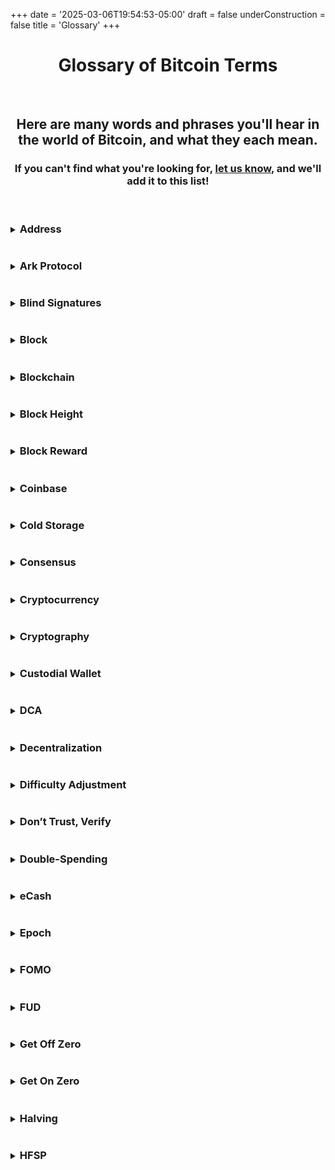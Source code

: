 +++
date = '2025-03-06T19:54:53-05:00'
draft = false
underConstruction = false
title = 'Glossary'
+++

<div class="article">
  <h1 style="text-align:center">
    Glossary of Bitcoin Terms
  </h1>

<br>

  <h2 style="text-align:center">
    Here are many words and phrases you'll hear in the world of Bitcoin, and what they each mean.
  </h2>

  <h3 style="text-align:center">
    If you can't find what you're looking for, <a href="https://www.bitcoinchatt.org/contact">let us know</a>, and we'll add it to this list!
  </h3>

<br>

  <details>
    <summary>
      <h3 class="align-left" style="display: inline-block" id="address">
        Address
      </h3>
    </summary>
    A Bitcoin address is a unique code used for receiving bitcoin on-chain. It looks like a long string of letters and numbers, and is generated from your <a href="#public-key">public key</a>, to add a layer of privacy to your bitcoin transactions. For example: <b>bc1qnn35dt7vr4s7yxdpytknjxx5u66ex8033uk797</b>
  </details>

  <details>
    <summary>
      <h3 class="align-left" style="display: inline-block" id="ark-protocol">
        Ark Protocol
      </h3>
    </summary>
    The Ark Protocol is an in-development additional layer on the Bitcoin <a href="#timechain">Timechain</a> that aims to scale bitcoin usage by pooling users’ <a href="#utxo">UTXOs</a> into shared off-chain transactions, managed by a <a href="#node">node</a>-runner of your choice, who has no power over your funds. As of early 2025, it’s still being tested, but it promises to blend speed, privacy, and compatibility with other second layer solutions like the <a href="#lightning-network">Lightning Network</a>.
  </details>

  <details>
    <summary>
      <h3 class="align-left" style="display: inline-block" id="blind-signatures">
        Blind Signatures
      </h3>
    </summary>
    Invented by David Chaum in the 1980s, blind signatures are a <a href="#cryptography">cryptographic</a> technique for signing messages without seeing their contents. Think of it like signing a sealed envelope, so that digital transactions can be made while remaining private. In systems like <a href="#ecash">eCash</a> built on Bitcoin, payments can be anonymous because the transaction details are hidden from the signer, while the transaction's validity can still be verified.
  </details>

  <details>
    <summary>
      <h3 class="align-left" style="display: inline-block" id="block">
        Block
      </h3>
    </summary>
    A block is a collection of Bitcoin transactions bundled together, like a single page in a massively-copied, permanent digital ledger, added to the <a href="#timechain">Timechain</a> roughly every 10 minutes by <a href="#mining">miners</a>.
  </details>

  <details>
    <summary>
      <h3 class="align-left" style="display: inline-block" id="blockchain">
        Blockchain
      </h3>
    </summary>
    <i>See <a href="#timechain">Timechain</a>.</i>
  </details>

  <details>
    <summary>
      <h3 class="align-left" style="display: inline-block" id="block-height">
        Block Height
      </h3>
    </summary>
    The block height refers to the total number of <a href="#block">blocks</a> in the <a href="#timechain">Timechain</a>, counting from the very first one (Block 0, known as <a target="_blank" href="https://mempool.space/block/000000000019d6689c085ae165831e934ff763ae46a2a6c172b3f1b60a8ce26f">the Genesis Block</a>), up to the latest. Each block marks a fixed point in time and contains an unalterable record of transactions and other data, so the block height is often used to verifiably record when a recent historical event occurred (for example, the first Bitcoin Chattanooga meetup began at block 703083).
  </details>

  <details>
    <summary>
      <h3 class="align-left" style="display: inline-block" id="block-reward">
        Block Reward
      </h3>
    </summary>
    The block reward is the new bitcoin that <a href="#mining">miners</a> earn after successfully proving that they found a correct large number through energy expenditure (see <a href="#nonce">Nonce</a> and <a href="#proof-of-work">Proof of Work</a>), and when they add a new <a href="#block">block</a> to the <a href="#timechain">Timechain</a>. From January 2009 to November 2012, the reward of new bitcoin for each block was 50 bitcoin; from November 2012 to July 2016, the reward was 25 bitcoin; from July 2016 to May 2020, the reward was 12.5 bitcoin; from May 2020 to April 2024, the reward was 6.25 bitcoin; and from April 2024 to the present, the reward is 3.125 bitcoin with every new block, which are added approximately every 10 minutes. This 4-year "<a href="#halving">halving</a>" pattern will continue until roughly the year 2140, when the last <a href="#satoshi">satoshi</a> will be mined.
  </details>

  <details>
    <summary>
      <h3 class="align-left" style="display: inline-block" id="coinbase">
        Coinbase
      </h3>
    </summary>
    The coinbase is the first transaction in every <a href="#block">block</a>. It includes the new bitcoin awarded to the <a href="#mining">miners</a>, as well as the <a href="#transaction-fee">fees</a> attached to every on-chain transaction. <b>Note:</b> this coinbase is <i>not</i> the same as the popular exchange by the same name; the exchange got its name from this initial block transaction.
  </details>

  <details>
    <summary>
      <h3 class="align-left" style="display: inline-block" id="cold-storage">
        Cold Storage
      </h3>
    </summary>
    "Cold storage" refers to keeping your bitcoin in a <a href="#hardware-wallet">hardware wallet</a> (often called a "signing device") with <a href="#private-key">private keys</a> that are not only controlled by you, but have also never touched the internet. This makes it impossible for hackers to access your funds without obtaining physical access to your signing device.
  </details>

  <details>
    <summary>
      <h3 class="align-left" style="display: inline-block" id="consensus">
        Consensus
      </h3>
    </summary>
    Consensus is the agreement that Bitcoin <a href="#node">nodes</a> reach globally, approximately every 10 minutes, on the current state of the <a href="#timechain">Timechain</a>, while continuously enforcing Bitcoin’s rules. It ensures everyone’s copy of the ledger matches precisely, without needing to rely on a central coordinator.
  </details>

  <details>
    <summary>
      <h3 class="align-left" style="display: inline-block" id="cryptocurrency">
        Cryptocurrency
      </h3>
    </summary>
    Cryptocurrency is a general classification of digital assets that rely on <a href="#cryptography">cryptography</a> for security. Many place Bitcoin in this category, along with literally <i>millions</i> of other digital tokens, which is technically accurate. However, due to the centralized and unethical natures of nearly <a href="#shitcoin">all other cryptocurrencies</a>, many (including us at Bitcoin Chattanooga) prefer to separate Bitcoin as a class of its own.
  </details>

  <details>
    <summary>
      <h3 class="align-left" style="display: inline-block" id="cryptography">
        Cryptography
      </h3>
    </summary>
    Cryptography is a field of mathematics—like arithmetic, algebra, calculus, and others—in which one-way functions can be created. These are easy to verify when all the variables are known, but nearly impossible to solve when any variables are unknown, except via guess-and-check. This means that any information—from "Hello, world" to your Bitcoin <a href="#private-key">private key</a>—can be encoded and protected in such a way that it's nearly impossible for it to be decoded.
  </details>

  <details>
    <summary>
      <h3 class="align-left" style="display: inline-block" id="custodial-wallet">
        Custodial Wallet
      </h3>
    </summary>
    Wallets in general are tools for receiving, storing, and spending your bitcoin. <i>Custodial</i> wallets are typically apps or websites that are controlled by third parties, such as exchanges, which hold your <a href="#private-key">private key</a> for you. While this means you're much less likely to lose your private key through damage or neglect, custodial wallets require you to trust them to keep your bitcoin safe, and they're still potentially vulnerable to hackers, rogue employees, and government confiscation.
  </details>

  <details>
    <summary>
      <h3 class="align-left" style="display: inline-block" id="dca">
        DCA
      </h3>
    </summary>
    "DCA" is an acronym that means "<b>D</b>ollar <b>C</b>ost <b>A</b>veraging", which is a simple strategy for easing into bitcoin (or any other asset) in a way that smooths out any potential volatility. The key to Dollar Cost Averaging is choosing an amount of dollars that you can afford to save long-term, and an interval in which you plan to buy that amount of bitcoin (for example, $100 every week). This will cause you to buy regularly regardless of the price; sometimes you'll buy high and sometimes you'll buy low, but over time you will accumulate more bitcoin than if you had tried to time the highs and lows, which most people can't do, as <a target="_blank" href="https://canyoubeatbitcoin.com/">this game</a> demonstrates.
  </details>

  <details>
    <summary>
      <h3 class="align-left" style="display: inline-block" id="decentralization">
        Decentralization
      </h3>
    </summary>
    Decentralization means no single individual or group controls the software, but it's controlled by <i>everyone</i> who runs it, making the decentralized network nearly impossible to shut down, destroy, or corrupt. There are many who claim that other <a href="#cryptocurrency">cryptocurrencies</a> are decentralized, and that their "<a href="#timechain">blockchain</a>" makes that possible, but that's not true. Blockchains are merely massively-copied ledgers that play no role in decentralization or centralization. Other than Bitcoin, all cryptocurrencies are centrally controlled.
  </details>

  <details>
    <summary>
      <h3 class="align-left" style="display: inline-block" id="difficulty-adjustment">
        Difficulty Adjustment
      </h3>
    </summary>
    Every 2016 <a href="#block">blocks</a>, or approximately every two weeks, Bitcoin’s protocol automatically checks the average time it took for each of those blocks to be found, and then adjusts the level of difficulty for the <a href="#mining">miners</a> to find the next set of 2016 blocks accordingly. For example, if the average time for finding each of the previous 2016 blocks was 9 minutes, then Bitcoin's protocol would make it more difficult for the miners to find blocks for the next two weeks; if, however, the average time for finding each of the previous 2016 blocks was 11 minutes, then Bitcoin's protocol would make the next two weeks' of blocks <i>less</i> difficult to find. This keeps the average block time to around 10 minutes, and the issuance rate of new bitcoin close to its initial schedule, regardless of how many miners join the network. Compare that to gold, which grows in supply when new miners start digging as a result of rising gold prices, and that increased supply leads to a return to lower prices.
  </details>

  <details>
    <summary>
      <h3 class="align-left" style="display: inline-block" id="dont-trust-verify">
        Don’t Trust, Verify
      </h3>
    </summary>
    “Don’t Trust, Verify” is a bit of wisdom born from Bitcoin's <a href="#open-source">open source</a> ethos, which can be applied to other situations outside the realm of Bitcoin. It's about taking personal responsibility, and not outsourcing your thinking to someone else.
  </details>

  <details>
    <summary>
      <h3 class="align-left" style="display: inline-block" id="double-spending">
        Double-Spending
      </h3>
    </summary>
    Double spending is the problem that all attempts at digital currencies before Bitcoin faced: it's the idea that since the money is digital, it can't be scarce, so Alice can theoretically send the same token to Bob that she just sent to Charlie. <a href="#satoshi-nakamoto">Satoshi Nakamoto</a> solved this problem when he introduced Bitcoin as a <a href="#proof-of-work">proof-of-work</a>-based system with a shared ledger, the <a href="#timechain">Timechain</a>, enforced by a network of <a href="#node">nodes</a>.
  </details>

  <details>
    <summary>
      <h3 class="align-left" style="display: inline-block" id="ecash">
        eCash
      </h3>
    </summary>
    Created by cryptographer David Chaum in the 1980s, eCash is a method for sending digital money privately using a special technique called <a href="#blind-signatures">blind signatures</a>. Today, eCash used as an extra layer on top of Bitcoin, in systems like Cashu, letting people make anonymous payments along with Bitcoin’s trustless nature and strong security.
  </details>

  <details>
    <summary>
      <h3 class="align-left" style="display: inline-block" id="epoch">
        Epoch
      </h3>
    </summary>
    The period of time between <a href="#halving">halvings</a>. Bitcoin's first epoch began on 3 January 2009, when Bitcoin was started, and ended at the first halving on 28 November 2012. It was defined by 50 new bitcoin being awarded to the <a href="#mining">miners</a> for each <a href="#block">block</a> they found. Today, we are in the fifth epoch, characterized by a <a href="#block-reward">block reward</a> of 3.125 new bitcoin being awarded to the miners for each block (in addition to <a href="#transaction-fee">transaction fees</a>).
  </details>

  <details>
    <summary>
      <h3 class="align-left" style="display: inline-block" id="fomo">
        FOMO
      </h3>
    </summary>
    "FOMO" is an acronym that means "<b>F</b>ear <b>O</b>f <b>M</b>issing <b>O</b>ut". It usually strikes when the price of Bitcoin or any other asset dramatically increases, and you feel the urge to jump on the bandwagon before the price reaches its peak. This is almost never a wise strategy, since it's so emotionally-driven, so it's best to not let it control you. Long before the price does anything dramatic—whether up or down—try to have a plan in place to <a href="#dca">DCA</a> into bitcoin, so your emotions are less likely to take over.
  </details>

  <details>
    <summary>
      <h3 class="align-left" style="display: inline-block" id="fud">
        FUD
      </h3>
    </summary>
    FUD is an acronym that stands for "<b>F</b>ear, <b>U</b>ncertainty, and <b>D</b>oubt". It refers to information that's meant to cast a negative light on Bitcoin or anything else, even if that information is one-sided, faulty, or just false.
  </details>

  <details>
    <summary>
      <h3 class="align-left" style="display: inline-block" id="get-off-zero">
        Get Off Zero
      </h3>
    </summary>
    “Get Off Zero” is a friendly nudge to stop having zero bitcoin and acquire your first <a href="#satoshi">sats</a>, and kickstart your journey into this new form of money.
  </details>

  <details>
    <summary>
      <h3 class="align-left" style="display: inline-block" id="get-on-zero">
        Get On Zero
      </h3>
    </summary>
    "Get <i>On</i> Zero" is an inversion of the phrase "<a href="#get-off-zero">Get <i>Off</i> Zero</a>", and refers to the goal of owning no fiat and being 100% allocated to bitcoin. The way those who choose to 'Get on Zero' see it, if they have one foot in a lifeboat and the other on the Titanic, are they really safe from the sinking fiat system?
  </details>

  <details>
    <summary>
      <h3 class="align-left" style="display: inline-block" id="halving">
        Halving
      </h3>
    </summary>
    Halving events happen ever 210,000 <a href="#block">blocks</a>, or approximately every 4 years, and is when the rate of issuance for new bitcoin with each block is cut in half. For example, when Bitcoin first started, 50 new bitcoin were being issued to the <a href="#mining">miners</a> for every new block they found. At block 210,000 (since the first block, the Genesis Block, counts as block 0), that reward was automatically cut in half, to 25 new bitcoin for each of the next 210,000 blocks. This happened again at block 420,000, when the reward was halved to 12.5 bitcoin, at block 630,000, when it was halved to 6.25 bitcoin, and again at block 840,000, when the amount dropped to 3.125 bitcoin. This will continue until just 1 <a href="#satoshi">satoshi</a> (or 0.00000001 of a bitcoin) is being mined with every block. After 210,000 blocks of that, no new bitcoin will <i>ever</i> be mined, and just under 21 million bitcoin will exist.
  </details>

  <details>
    <summary>
      <h3 class="align-left" style="display: inline-block" id="hfsp">
      HFSP
      </h3>
    </summary>
    "HFSP" stands for "<b>H</b>ave <b>F</b>un <b>S</b>taying <b>P</b>oor", and is a provocative phrase that Bitcoiners sometimes use when they've been arguing with someone about Bitcoin or fundamental economic principles, and they realize that they will never be able to get through to the <a href="#nocoiner">nocoiner</a> they're arguing with. While certainly rude, it's a way of ending the conversation with conviction and a promise that their incorrect assertions will turn into tangible poverty, unless they humble themselves enough to study Bitcoin. This song gives many examples of times when a Bitcoiner might use this phrase:

    <br>

    <iframe width="700" height="394" src="https://www.youtube.com/embed/k8ukx0LKJRo" title="YouTube video player" frameborder="0" allow="accelerometer; autoplay; clipboard-write; encrypted-media; gyroscope; picture-in-picture; web-share" referrerpolicy="strict-origin-when-cross-origin" allowfullscreen></iframe>
    </details>

  <details>
    <summary>
      <h3 class="align-left" style="display: inline-block" id="hard-fork">
        Fork, Hard
      </h3>
    </summary>
    A hard fork is a change to Bitcoin's protocol in such a way that new rules are added, making the new version incompatible with the old one. For this reason, hard forks are typically avoided as much as possible.
  </details>

  <details>
    <summary>
      <h3 class="align-left" style="display: inline-block" id="soft-fork">
        Fork, Soft
      </h3>
    </summary>
    A soft fork is a tightening of Bitcoin's rules, so that the change is optional and still compatible with older versions of the protocol. Unless a radical change is severely needed, this is the most common way for Bitcoin to upgrade.
  </details>

  <details>
    <summary>
      <h3 class="align-left" style="display: inline-block" id="hash">
        Hash
      </h3>
    </summary>
    A hash is a fixed-length string of seemingly random letters and numbers, created by a one-way <a href="#cryptography">cryptographic</a> function that turns any data into a unique, irreversible code. In Bitcoin, <a href="#mining">miners</a> use the <a href="#sha-256">SHA-256</a> hash function while aiming for a hash below a specific target in a process called <a href="#proof-of-work">Proof of Work</a>. For bitcoin wallets, a hash of the <a href="#public-key">public key</a> forms part of an <a href="#address">address</a>, linking transactions to the wallet while keeping the <a href="#private-key">private key</a> secure, and using the private key to sign for transactions.
  </details>

  <details>
    <summary>
      <h3 class="align-left" style="display: inline-block" id="hashrate">
        Hashrate
      </h3>
    </summary>
    Hashrate refers to the estimated number of <a href="#hash">hashes</a> that <a href="#mining">miners</a> make when guessing the correct answer—known as a <a href="#nonce">nonce</a>—to a <a href="#cryptography">cryptographic</a> function. The higher an individual miner's hashrate is, the more likely they are to find a new <a href="#block">block</a> and claim the <a href="#block-reward">block reward</a>. The higher the network's collective hashrate is, the more difficult it will be for an attacker to cheat the system by <a href="#double-spending">double-spending</a>.
  </details>

  <details>
    <summary>
      <h3 class="align-left" style="display: inline-block" id="hodl">
        Hodl
      </h3>
    </summary>
    "Hodl" was originally a typo made on <a target="_blank" href="https://bitcointalk.org/index.php?topic=375643.0">a message board post</a>, when the author meant to type "hold". It has since become a meme among Bitcoiners, as a way of expressing one's conviction for Bitcoin, and dedication to resisting the urge to sell for more fiat. Since the initial blog post, some have turned it into an acronym for "<b>H</b>old <b>O</b>n for <b>D</b>ear <b>L</b>ife", and while that effectively communicates the general meaning of the term, the acronym came after the typo.
  </details>

  <details>
    <summary>
      <h3 class="align-left" style="display: inline-block" id="hot-wallet">
        Hot Wallet
      </h3>
    </summary>
    Hot wallets are applications on phones or other devices that hold your <a href="#private-key">private key</a> and are exposed to an internet connection. Typically, such wallets encrypt your private key, making it much more difficult for someone to access it via hacking, but there's still a chance—however small—that your private key could become compromised, so while hot wallets are more convenient than <a href="#cold-storage">cold storage</a>, they aren't quite as secure.
  </details>

  <details>
    <summary>
      <h3 class="align-left" style="display: inline-block" id="kyc">
        KYC
      </h3>
    </summary>
    "KYC" stands for "Know Your Customer", and represents laws, regulations, and policies that require centralized agencies, like Bitcoin exchanges, to collect your personally identifying data before you can use their services. The claim is that KYC mitigates against potential money laundering and other illicit activity, but in reality it helps very little with that, and creates honeypots for identity thieves to steal your personal information. If you'd rather not comply with KYC laws, there are many methods for acquiring bitcoin without giving up your personal data, including working for it, selling things for it, or buying it on KYC-free exchanges like <a target="_blank" href="https://hodlhodl.com/join/QPXV">Hodl Hodl</a>.
  </details>

  <details>
    <summary>
      <h3 class="align-left" style="display: inline-block" id="lightning-network">
        Lightning Network
      </h3>
    </summary>
    The Lightning Network is an additional layer on top of Bitcoin's <a href="#timechain">Timechain</a>, and currently the most popular second layer payment network. It allows for instant and free or almost-free transactions while leveraging the security found on Bitcoin base layer. The Lightning Network works by Bitcoin users creating on-chain transactions that open channels with other users, with different amounts of bitcoin locked up on each side of the channels. For example, if Alice has a channel with Bob, and Bob has a channel with Charlie, Alice can send Charlie a payment instantly over the Lightning Network by routing it through Bob. The amount she would send, plus any small fee that Bob might charge, would move from her side of the channel with Bob to Bob's side, and the final amount that Charlie is expecting to receive will then move from Bob's side of the channel with Charlie to Charlie's side. This allows for fast, secure, and cheap final settlement between any two parties connected to the network.
  </details>

  <details>
    <summary>
      <h3 class="align-left" style="display: inline-block" id="liquid-network">
        Liquid Network
      </h3>
    </summary>
    The Liquid Network is a separate chain that's linked to Bitcoin's <a href="#timechain">Timechain</a>, so it's often referred to as a "sidechain". It's often faster, cheaper, and more private than using the Timechain, but it's run by a federation of Bitcoin businesses, so it requires a small amount of trust. Fortunately, all the businesses in the Liquid Federation are incentivized to keep your transactions safe and private, which is why the amount of trust required is negligible.
  </details>

  <details>
    <summary>
      <h3 class="align-left" style="display: inline-block" id="mempool">
        Mempool
      </h3>
    </summary>
    The mempool is a list of pending on-chain transactions in a <a href="#node">node</a>, sorted according to the rate of <a href="#satoshi">sats</a> per <a href="#vbyte">vByte</a> for each <a href="#transaction-fee">transaction fee</a>. When a new on-chain transaction is made, it's broadcast to all the nodes, which then store it in their own mempool until it's confirmed in a <a href="#block">block</a>. Not all nodes are "hearing" all the same broadcasted transactions, though, so it's important to remember that there is no single mempool in Bitcoin: there are at least tens of thousands of them, each existing on a separate node.
  </details>

  <details>
    <summary>
      <h3 class="align-left" style="display: inline-block" id="mining">
        Mining
      </h3>
    </summary>
    Mining is the process of rapidly guessing many extremely large numbers, and running them through a hashing algorithm, in order to find a number, known as a "<a href="#nonce">nonce</a>", that's small enough to solve a <a href="#cryptography">cryptographic</a> puzzle. In Bitcoin, the first person to do this and prove to the network that they found this nonce gets to add a new <a href="#block">block</a> with transactions in it to the <a href="#timechain">Timechain</a>, receives the award of new bitcoin associated with that block, and receives the <a href="#transaction-fee">fees</a> that were included with each transaction. This is an energy-intensive process, but since Bitcoin is so valuable, miners are incentivized to seek out the cheapest (which is also the cleanest) sources of energy, naturally subsidizing the development of cleaner and more efficient forms of energy generation.
  </details>

  <details>
    <summary>
      <h3 class="align-left" style="display: inline-block" id="newcoiner">
        Newcoiner
      </h3>
    </summary>
    A "newcoiner" is someone who has recently been orange-pilled and barely started <a href="#stack-sats">stacking sats</a>. It's shorter and easier to say than "new Bitcoin user" or "Bitcoin newb", so the term has caught on for some Bitcoiners.
  </details>

  <details>
    <summary>
      <h3 class="align-left" style="display: inline-block" id="nocoiner">
        Nocoiner
      </h3>
    </summary>
    A "nocoiner" is someone who not only owns no bitcoin, but is also opposed to Bitcoin and everything it was created to do. While someone who simply owns no bitcoin but has a neutral or positive opinion about it might be considered a "<a href="#precoiner">precoiner</a>", a nocoiner will often spread <a href="#fud">FUD</a> about Bitcoin, and make predictions of its demise.
  </details>

  <details>
    <summary>
      <h3 class="align-left" style="display: inline-block" id="node">
        Node
      </h3>
    </summary>
    A node is any computer that's running and enforcing Bitcoin’s protocol, holding a full copy of its <a href="#timechain">Timechain</a>, and verifying all transactions to keep the network honest and <a href="#decentralization">decentralized</a>. Anyone can run a node, and those who do have the most control over Bitcoin, since no upgrade happens without their say-so.
  </details>

  <details>
    <summary>
      <h3 class="align-left" style="display: inline-block" id="nonce">
        Nonce
      </h3>
    </summary>
    A nonce is a number that <a href="#mining">miners</a> run through a hashing algorithm called <a href="#sha-256">SHA-256</a>. They rapidly change the nonce and check the output of the <a href="#hash">hash</a> function until the result is a number that's smaller than a target set by Bitcoin's rules. When they find this hash, they get to add a new <a href="#block">block</a> to Bitcoin's <a href="#timechain">Timechain</a>, and collect the <a href="#transaction-fee">transaction fees</a> and new bitcoin as a reward for defending the network with real-world energy.
  </details>

  <details>
    <summary>
      <h3 class="align-left" style="display: inline-block" id="noncustodial-wallet">
        Noncustodial Wallet
      </h3>
    </summary>
    A noncustodial wallet can be an app or device that stores your <a href="#private-key">private key</a>, so you don't have to trust anyone to custody it for you. On one hand, it allows you to be completely in charge of your wealth; on the other hand, it requires you to be fully responsible for taking custody of your own funds, since if you lose your private key, your money will be lost, and you will <i>never</i> be able to recover it.
  </details>

  <details>
    <summary>
      <h3 class="align-left" style="display: inline-block" id="not-your-keys-not-your-bitcoin">
        Not Your Keys, Not Your Bitcoin
      </h3>
    </summary>
    “Not Your Keys, Not Your Bitcoin” is a mantra that grew in popularity after many exchanges were hacked, seized by governments, or compromised by rogue employees. Put another way, this phrase is saying that if someone else is holding your <a href="#private-key">private keys</a> for you, the bitcoin you think you have is not really yours; all you actually have is an IOU from the custodian, which they may or may not honor.
  </details>

  <details>
    <summary>
      <h3 class="align-left" style="display: inline-block" id="open-source">
        Open Source
      </h3>
    </summary>
    Open source refers to the accessibility of the code for any kind of software. While closed source software can only be inspected by insiders with the necessary permissions, open source software, like Bitcoin, can be seen, inspected, and verified by anyone, and anyone can propose changes to the code, which will only go into effect when the whole community of developers agrees to it. The code can even be copied and pasted in one's own repository, where they can change it as they please.
  </details>

  <details>
    <summary>
      <h3 class="align-left" style="display: inline-block" id="precoiner">
        Precoiner
      </h3>
    </summary>
    A "precoiner" is someone who has either not heard about Bitcoin yet, but would probably like it once they do, or they know what Bitcoin is, they have a favorable opinion about it, but they haven't acquired any bitcoin yet.
  </details>

  <details>
    <summary>
      <h3 class="align-left" style="display: inline-block" id="private-key">
        Private Key
      </h3>
    </summary>
    Your private key is a random set of 12 or 24 words (depending on the wallet software) that unlock full access to your bitcoin. As the name implies, you must <i>always</i> keep it private, since, for all intents and purposes, <b>your private key <i>is</i> your bitcoin!</b>
  </details>

  <details>
    <summary>
      <h3 class="align-left" style="display: inline-block" id="proof-of-work">
        Proof of Work
      </h3>
    </summary>
    Proof of Work refers to the process of <a href="#mining">miners</a> searching for a <a href="#nonce">nonce</a> that leads to a valid <a href="#hash">hash</a>, in order to add a new <a href="#block">block</a> to Bitcoin's <a href="#timechain">Timechain</a>. Since the only way the correct nonce can be found is through a massive effort of rapidly guessing and checking, the discovery of the correct nonce serves as mathematical proof that real, unforgeable work was done.
  </details>

  <details>
    <summary>
      <h3 class="align-left" style="display: inline-block" id="public-key">
        Public Key
      </h3>
    </summary>
    A public key is a long code of letters and numbers, derived from your <a href="#private-key">private key</a>, which others can use to send you bitcoin. It's safe to share since no one can reverse-engineer your private key from it, but it's not very private, since anyone with your public key can see all the bitcoin associated with it. That's why it's recommended that you use a receiving <a href="#address">address</a> instead, for better privacy, and never reuse the same address from one transaction to another.
  </details>

  <details>
    <summary>
      <h3 class="align-left" style="display: inline-block" id="satoshi">
        Satoshi/Sat
      </h3>
    </summary>
    Named after Bitcoin's mysterious creator, a satoshi, or just “sat”, is the smallest piece of a bitcoin, a one-hundred-millionth, or 0.00000001 of a full bitcoin. Instead of trying to keep track of all those zeros after the decimal point, many have found that it's easier to just use sats.
  </details>

  <details>
    <summary>
      <h3 class="align-left" style="display: inline-block" id="satoshi-nakamoto">
        Satoshi Nakamoto
      </h3>
    </summary>
    "Satoshi Nakamoto" is the pseudonym of Bitcoin's creator. He/She/They/It appeared on the Cypherpunk mailing list on 31 October 2008, started Bitcoin on 3 January 2009, and then disappeared and hasn't been heard from since 26 April 2011. To this day, no one knows who Satoshi really was, and analysis suggests that the roughly 1 million bitcoin believed to have been <a href="#mining">mined</a> by Satoshi have remained unspent on the <a href="#timechain">Timechain</a>. Whoever they were, they have either passed away, lost their <a href="#private-key">private keys</a>, and/or simply gifted the world with the most important technology since fire, and asked for nothing in return.
  </details>

  <details>
    <summary>
      <h3 class="align-left" style="display: inline-block" id="seed-phrase">
        Seed Phrase
      </h3>
    </summary>
    A seed phrase is a set of 12 or 24 random, common English words that act as your <a href="#private-key">private key</a>. These should always be written and stored somewhere secret, safe, and <i>offline</i> as a backup, in case your device ever fails, you get a new device, or you can't access your bitcoin for any other reason.
  </details>

  <details>
    <summary>
      <h3 class="align-left" style="display: inline-block" id="sha-256">
        SHA-256
      </h3>
    </summary>
    SHA-256 (or Secure Hash Algorithm-256) is a mathematical formula used in Bitcoin to create a unique, fixed-length code from any data, such as a transaction, and use it like a digital fingerprint for verification. In Bitcoin, SHA-256 helps verify transactions and <a href="#mining">mine</a> new coins, keeping the network secure, transparent, and reliable. It’s a key building block for Bitcoin’s security.
  </details>

  <details>
    <summary>
      <h3 class="align-left" style="display: inline-block" id="shitcoin">
        Shitcoin
      </h3>
    </summary>
    "Shitcoin" refers to the quality and real value of other <a href="#cryptocurrency">cryptocurrencies</a>. Since all cryptocurrencies besides Bitcoin are centralized, rent-seeking grifts at best, and outright scams at worst, most Bitcoiners believe that such a title is neither undeserved, nor an exaggeration.
  </details>

  <details>
    <summary>
      <h3 class="align-left" style="display: inline-block" id="smart-contract">
        Smart Contract
      </h3>
    </summary>
    Smart contracts are self-executing agreements written as code on Bitcoin's <a href="#timechain">Timechain</a>. They automatically carry out actions (such as transferring funds) when specific conditions are met, without needing any middlemen to enforce them. In Bitcoin, smart contracts enable complex transactions, ensuring trust and security while reducing costs and delays.
  </details>

  <details>
    <summary>
      <h3 class="align-left" style="display: inline-block" id="stack-sats">
        Stack Sats
      </h3>
    </summary>
    "Stack sats" is a fun way of saying "accumulate more bitcoin", especially in a slow and steady way, regardless of price action. It's often said following the reminder to "stay humble", which together serve as a reminder to not get ahead of oneself or overcomplicate the road to prosperity.
  </details>

  <details>
    <summary>
      <h3 class="align-left" style="display: inline-block" id="timechain">
        Timechain
      </h3>
    </summary>
    The Timechain—commonly referred to as a "blockchain"—is the massively-copied digital ledger of all bitcoin transactions since Bitcoin began on 3 January 2009. Each <a href="#block">block</a> of transactions serves as mathematical proof that those transactions occurred at those times, and that each block was found at that point in time. Because of this, Bitcoin's Timechain also serves as an immutable time-keeping device, which is why we focus on Bitcoin Chattanooga—which started as a meetup on 1 October 2021—and say that it started at <a target="_blank" href="https://mempool.space/block/00000000000000000004730cacd16909b9e2323eeceab1305c31edae2af07537">block 703,083</a>.
  </details>

  <details>
    <summary>
      <h3 class="align-left" style="display: inline-block" id="transaction-fee">
        Transaction Fee
      </h3>
    </summary>
    Transaction fees are small payments you make to ensure your transaction is completed securely. Fees exist on-chain, as well as on the <a href="#lightning-network">Lightning</a> and <a href="#liquid-network">Liquid</a> networks. On-chain fees are essentially tips for the <a href="#mining">miners</a> to prioritize your transaction over others, so you can set the rate of the number of <a href="#satoshi">sats</a> per <a href="#vbyte">vByte</a> you're willing to pay, based on how quickly you want the transaction to be confirmed, and how full the <a href="#mempool">mempool</a> is with pending transactions. Fees on the Liquid Network work similarly, though due to a higher frequency of <a href="#block">blocks</a> and overall lower popularity than the base chain, Liquid fees tend to be very small. And on Lightning, fees are dependent on the "hops" a transaction needs to take from the sender to the receiver, and how much each one charges to route the payment.
  </details>

  <details>
    <summary>
      <h3 class="align-left" style="display: inline-block" id="utxo">
        UTXO
      </h3>
    </summary>
    "UTXO" is short for "Unspent Transaction Output", which is a fancy way of saying it's change from previous transactions that hasn't been spent yet. UTXOs are essentially bundles of <a href="#satoshi">sats</a> in any denomination, so Bitcoin's ledger can easily account for all bitcoin in the economy, without using too much data to account for each of the <i>quadrillions</i> of sats that will ever exist. The dollar system, for example, has 12 different denominations for its UTXOs: 1¢, 5¢, 10¢, 25¢, 50¢, $1, $2, $5, $10, $20, $50, and $100. In contrast, Bitcoin can have <i>any number</i> of UTXOs made of <i>any</i> amount (as long as the number and amount are within Bitcoin's limit of 21 million coins). So when you send an on-chain transaction, you use one or more UTXOs that add up to at least the amount you're trying to send. If there's any extra, it's sent back to you as change, and as a new UTXO. It's important to learn how to manage your UTXOs, or else you might find yourself with many—like having a jar of $100 all in pennies—which can get very expensive to transact with, especially in a high-fee environment.
  </details>

  <details>
    <summary>
      <h3 class="align-left" style="display: inline-block" id="vbyte">
        vByte
      </h3>
    </summary>
    A vByte, or <i>virtual byte</i>, is a measurement of on-chain transaction data that will be included in the <a href="#block">block</a>, minus the signature data. This is how on-chain <a href="#transaction-fee">fees</a> are measured, so keep that in mind when selecting the fee rate when paying on-chain.
  </details>

</div>

